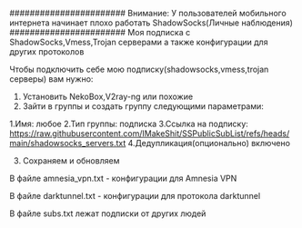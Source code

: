 #######################
Внимание: У пользователей мобильного интернета начинает плохо работать ShadowSocks(Личные наблюдения)
#######################
Моя подписка с ShadowSocks,Vmess,Trojan серверами а также конфигурации для других протоколов

Чтобы подключить себе мою подписку(shadowsocks,vmess,trojan серверы) вам нужно:

1. Установить NekoBox,V2ray-ng или похожие
2. Зайти в группы и создать группу следующими параметрами:

1.Имя: любое
2.Тип группы: подписка
3.Ссылка на подписку: https://raw.githubusercontent.com/IMakeShit/SSPublicSubList/refs/heads/main/shadowsocks_servers.txt
4.Дедупликация(опционально) включено


3. Сохраняем и обновляем

В файле amnesia_vpn.txt - конфигурации для Amnesia VPN

В файле darktunnel.txt - конфигурации для протокола darktunnel


В файле subs.txt лежат подписки от других людей 
